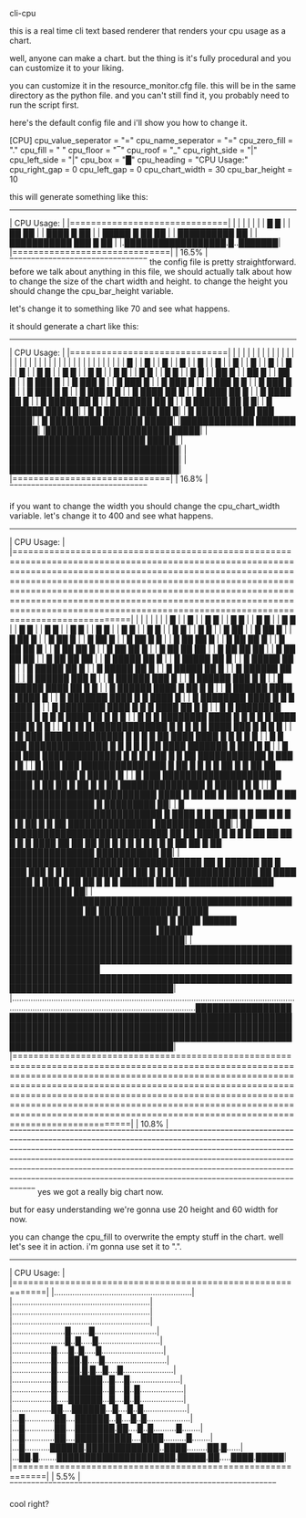 cli-cpu

this is a real time cli text based renderer that renders your cpu usage as a chart.

well, anyone can make a chart. but the thing is it's fully procedural and
you can customize it to your liking.

you can customize it in the resource_monitor.cfg file. this will be in the
same directory as the python file.
and you can't still find it, you probably need to run the script first.

here's the default config file and i'll show you how to change it.

[CPU]
cpu_value_seperator = "="
cpu_name_seperator = "="
cpu_zero_fill = "."
cpu_fill = " "
cpu_floor = "‾"
cpu_roof = "_"
cpu_right_side = "|"
cpu_left_side = "|"
cpu_box = "█"
cpu_heading = "CPU Usage:"
cpu_right_gap = 0
cpu_left_gap = 0
cpu_chart_width = 30
cpu_bar_height = 10


this will generate something like this:
________________________________
|          CPU Usage:          |
|==============================|
|                              |
|                              |
|                              |
|  █                        █  |
|  ██                      ██  |
| ████    █                ██  |
| █████ █ ██               ██  |
| ██████████               ██  |
| ███████████    ███     █ ██  |
|.██████████████████.█..███████|
|==============================|
|            16.5%             |
‾‾‾‾‾‾‾‾‾‾‾‾‾‾‾‾‾‾‾‾‾‾‾‾‾‾‾‾‾‾‾‾
the config file is pretty straightforward.
before we talk about anything in this file, we should actually talk about how
to change the size of the chart width and height.
to change the height you should change the cpu_bar_height variable.

let's change it to something like 70 and see what happens.

it should generate  a chart like this:
________________________________
|          CPU Usage:          |
|==============================|
|                              |
|                              |
|                              |
|                              |
|                              |
|                              |
|                              |
|                              |
|                              |
|                              |
|                              |
|                              |
|                              |
|                              |
|                              |
|                              |
|                              |
|                              |
|          █                   |
|          █                   |
|          █                   |
|          █                   |
|          █                   |
|          █                   |
|          █                   |
|          █                   |
|          █                   |
|          █                   |
|          █                   |
|          █        █          |
|          █        █          |
|          █        █          |
|          █        █          |
|          █        █          |
|          █        █          |
|          █        █          |
|         ██        █          |
|         ██        █          |
|         ██        █          |
|    █   ███        █          |
|    █   ███        █          |
|    █   ███        █          |
|    █   ███        █          |
|    █   ███        █      █   |
|    █   ███        █      █   |
|    █   ███        █      █   |
|    █   ███        █      █   |
|    █  ████        ██     █   |
|    █  ████        ██     █   |
|    █  ████        ██     █   |
|    █ █████        ██     █   |
|    █ ██████       ██     █   |
|    █ ██████       ██     █  █|
|    █ ██████       ███    █  █|
|  █ █ ██████       ███    ██ █|
|  █ ████████    ██ ███    ████|
|  █ █████████  ███████   █████|
|█████████████  ███████   █████|
|██████████████████████   █████|
|████████████████████████ █████|
|██████████████████████████████|
|██████████████████████████████|
|██████████████████████████████|
|==============================|
|            16.8%             |
‾‾‾‾‾‾‾‾‾‾‾‾‾‾‾‾‾‾‾‾‾‾‾‾‾‾‾‾‾‾‾‾

if you want to change the width you should change the cpu_chart_width variable.
let's change it to 400 and see what happens.
__________________________________________________________________________________________________________________________________________________________________________________________________________________________________________________________________________________________________________________________________________________________________________________________________________________
|                                                                                                                                                                                                   CPU Usage:                                                                                                                                                                                                   |
|================================================================================================================================================================================================================================================================================================================================================================================================================|
|                                                                                                                                                                                                                                                                                                                                                                                                                |
|                                                                                                                                                                                                                                                                                                                                                                                                                |
|                                                                                                                                                                                                                                                                                                                                                                                                                |
|                                                                                                                                                                                                                           █                                                                                                                                                                                    |
|                                                                                                                                                                                                                           █                                                                                                                                                                                    |
|                                                                                                                                                                                                            █              █                                                                                                                                                                                    |
|                                                                                                                                                                                                            █              █                                                                                                                                                                                    |
|                                                                                                                                                                                                            █              █                                                                                                                                                                                    |
|                                                                                                                                                                                                            █              █                                                                                                                                                                                    |
|                                                                                                                                                                                                            █              █                                                                                                                                                                                    |
|                                                                                                                                                                                                            █              █                                                                                                                                                                                    |
|                                                                                                                                                                                                            █              █                                                                                                                                                                                    |
|                                                                                                                                                                                                            █              █                                                                                                                                                                                    |
|                                                                                                                                                                                                            █              █                                                                                                                                                                                    |
|                                                                                                                                                                                                            █              █                                                                                                                                                                                    |
|                                                                                                                                                                                                            █              █                                                                                                                                                                                    |
|                                                                                                                                                                                                            █              █                                                                                                                                                                                    |
|                                                                                                                                                                                                            █              ██                                                                                                                                                                                   |
|                                                                                                                                                                                                            █              ██ █                                                                                                                                                                                 |
|                                                                                                                                                                                                            █              ██ █                                                                                                                                                                                 |
|                                                                                                                                                                                                            █              ██ █                                                                                                                                                                                 |
|                                                                                                                                                                                                            █              ██ █                                                                                                                                                                                 |
|                                                                                                                                                                                                            █              ██ █     █                                                                                                                                                                           |
|                                                                                                                                                                                                            █              ██ ██    █                                                                                                                                                                           |
|                                                                                                                                                                                                            █              ██ ██    █                                                                                                                                                                           |
|                                                                                                                                                                                                            █              ██ ██    █                                                                                                                                                                           |
|                                                                                                                                                                                                            █              ██ ██    █                                                                                                                                                                           |
|                                                                                                                                                                                                            █              ██ ██    █                                                                                                                                                                           |
|                                                                                                                                                                                                            █              ██ ██    ██                                                                                                                                                                          |
|                                                                                                                                                                                                            █              ██ ██    ██                                                                                                                                                                          |
|                                                                                                                                                                                                            █              ██ ██    ██                                                                                                                                                                          |
|                                                                                                                                                                                                            █              ██ ██    ██                                                                                                                                                                          |
|                                                                                                                                                                                                            █              █████    ██                                                                                                                                                  █                       |
|                                                                                                                                                                                                            █              █████    ██                                                                                                                                                  █                       |
|                                                                                                                                                                                                            █              █████    ██                                                                                                                                                  █                       |
|                                                                                                                                                                                                            █              █████    ██                                                                                                                                                  █                       |
|                                                                                                                                                                                                            █              █████    ██                                                                                                                                                  █                       |
|                                                                                                                                                                                                            █              █████    ██                                                                                                                                                  █                       |
|                                                                                                                                                                                                            █              ██████   ██                                                                                                                                                  █                       |
|                                                                                                                                                                                                            █              ██████   ███                                                                                                                                                 █                       |
|                                                                                                                                                                                                            █              ██████   ███                                                                                                                                                 █                       |
|                                                                                                                                                                                                            █              ██████   ███                                                                                                                                              █  █                       |
|                                                                                                                                                                                                            █              ██████   ████                                                                                                                                             ██ █   █                   |
|                                                                                                                                                                                                            █              ██████   ████ █                                                                                                                                           ██ █   █                   |
|                                                                                                                                                                                                            █              ██████   ████ █                                                                                                                                           ████   █                   |
|                                                                                                                                                                                                            █              ███████  ████ █                                         █                                                                                                 ████   █                   |
|                                                                                                                                                                                                            █              ████████ ████ █                                         █                                                                                              █  ████   █                   |
|                                                                                                                                                                                                            █              ████████ ████ █                                         █                                                                                              █  ████  ██          █    █   |
|                                                                                                                                                                                                            █        █     ████████ ████ █                                         █                       █                                                                      █  ████  ██        █ █    █   |
|                                                                                                                                                                                                            █        █ █   ████████ ████ █                                         █                    █  █                                                                      █  ████ ███        █ █    █   |
|                                                                                                                                                                                                            █      █ █ █   █████████████ █                                         █                    █  █                                                                      █  ████ ███   █    █ █    █   |
|                                                                                                                                                                                                            █      █ ███  ██████████████ █                                         █                    █  █                                                                      ██ ████ ████  █ █  █ █    █   |
|                                                                                                                                                                                                            █      █ ███  ██████████████ █                                         █  █                 █  █                                                                      ██ ████ ███████ █  ███ █  █   |
|                                                                                                                                                                                                            █     ██ ███  ██████████████ █            █                            █  █                 ██ █                                                         █            ██ ████████████ █  ███ █  █   |
|                                                                                                                                                                                                            █    ███ ███ ███████████████ █            ██ █       █                 █  █                 ██ █                   █                                    ██            ██ ████████████ █  █████  █   |
|                                                                                                                                                                                                            █    ███ █████████████████████            ████       █                 ██ ██       █        ██ █                   █                                    ██            ███████████████ █  █████  █ █ |
|                                                                                                                                                                                                            █   ██████████████████████████            ████       █                 ██ ██       █        ██ █             █     █                                    ██     █  ██  ███████████████ █ █████████ ██|
|                                                                                                                                                                                                            █  ███████████████████████████  █         ████  █    █                 ██ ██    █  █        ██ █         █   █     █          █                         ██ █   █  ██  ███████████████ ███████████ ██|
|                                                                                                                                                                                                            ██ ████████████████████████████ ██ ██     ████  █    █        █    █   ██ ██   ██  █  █ █   ████ ██  ██ ██   ██  █ █    █   █ █       █   █          █  ██ ██  █  ██  ███████████████ ███████████ ██|
|                                                                                                                                                                                                            ██████████████████████████████████ ██  █ ██████ ██ █ ███ ███  █  █ ██████████  ██ ██  █ █ █ ███████████████  ██ ████   ████ █ ███  █  ██  ██ █ █     █ ██████ ███ ██  ███████████████ ███████████ ██|
|                                                                                                                                                                                                            ███████████████████████████████████████████████████████████████ ██ ██████████████ █████ ████████████████████████████ █ ████ ██████ ██████████████████████████ ██████ ███████████████████████████████|
|                                                                                                                                                                                                            ████████████████████████████████████████████████████████████████████████████████████████████████████████████████████ ███████████████████████████████████████████████████████████████████████████████|
|............................................................................................................................................................................................................████████████████████████████████████████████████████████████████████████████████████████████████████████████████████████████████████████████████████████████████████████████████████████████████████|
|================================================================================================================================================================================================================================================================================================================================================================================================================|
|                                                                                                                                                                                                     10.8%                                                                                                                                                                                                      |
‾‾‾‾‾‾‾‾‾‾‾‾‾‾‾‾‾‾‾‾‾‾‾‾‾‾‾‾‾‾‾‾‾‾‾‾‾‾‾‾‾‾‾‾‾‾‾‾‾‾‾‾‾‾‾‾‾‾‾‾‾‾‾‾‾‾‾‾‾‾‾‾‾‾‾‾‾‾‾‾‾‾‾‾‾‾‾‾‾‾‾‾‾‾‾‾‾‾‾‾‾‾‾‾‾‾‾‾‾‾‾‾‾‾‾‾‾‾‾‾‾‾‾‾‾‾‾‾‾‾‾‾‾‾‾‾‾‾‾‾‾‾‾‾‾‾‾‾‾‾‾‾‾‾‾‾‾‾‾‾‾‾‾‾‾‾‾‾‾‾‾‾‾‾‾‾‾‾‾‾‾‾‾‾‾‾‾‾‾‾‾‾‾‾‾‾‾‾‾‾‾‾‾‾‾‾‾‾‾‾‾‾‾‾‾‾‾‾‾‾‾‾‾‾‾‾‾‾‾‾‾‾‾‾‾‾‾‾‾‾‾‾‾‾‾‾‾‾‾‾‾‾‾‾‾‾‾‾‾‾‾‾‾‾‾‾‾‾‾‾‾‾‾‾‾‾‾‾‾‾‾‾‾‾‾‾‾‾‾‾‾‾‾‾‾‾‾‾‾‾‾‾‾‾‾‾‾‾‾‾‾‾‾‾‾‾‾‾‾‾‾‾‾‾‾‾‾‾‾‾‾‾‾‾‾‾‾‾‾‾‾‾‾‾‾‾‾‾‾‾‾‾‾‾‾‾‾‾‾‾‾‾‾‾‾‾‾‾‾‾‾‾‾‾‾‾‾‾‾‾‾‾‾‾‾‾‾‾‾‾‾‾‾‾‾‾‾‾‾‾‾‾
yes we got a really big chart now.

but for easy understanding we're gonna use 20 height and 60 width for now.

you can change the cpu_fill to overwrite the empty stuff in the chart.
well let's see it in action. i'm gonna use set it to ".".

______________________________________________________________
|                         CPU Usage:                         |
|============================================================|
|............................................................|
|............................................................|
|............................................................|
|............................................................|
|.......................█........█...........................|
|.......................█..█.....█...........................|
|.................█.....█..█.....█...........................|
|.................█.....██.█.....█...........................|
|.................█.....██.█.█...█....█......................|
|.................█.....██████...█....█......................|
|.................█.....██████...█....█..█...................|
|.................█.....██████...█....█..█...................|
|.................██....██████...█....█..█...................|
|...█.............██....██████...█....█..█...................|
|...█.............██....███████.██....█..█..........█........|
|...█.............██....██████████....████..........█........|
|...█...........██████.█████████████..████.........██.█......|
|...██.█........█████████████████████.█████.██.....████.█████|
|============================================================|
|                            5.5%                            |
‾‾‾‾‾‾‾‾‾‾‾‾‾‾‾‾‾‾‾‾‾‾‾‾‾‾‾‾‾‾‾‾‾‾‾‾‾‾‾‾‾‾‾‾‾‾‾‾‾‾‾‾‾‾‾‾‾‾‾‾‾‾

cool right?


